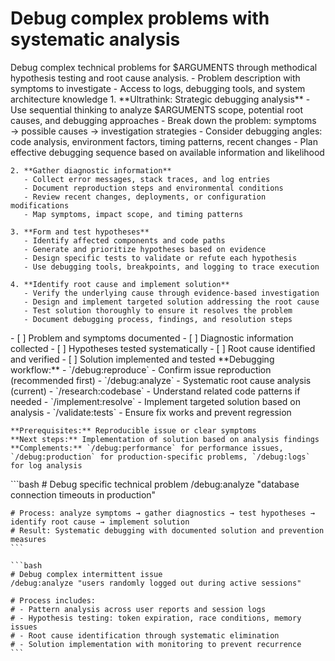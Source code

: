 # Debug complex problems with systematic analysis

<instructions>
  <context>
    Debug complex technical problems for $ARGUMENTS through methodical hypothesis testing and root cause analysis.
  </context>

  <requirements>
    - Problem description with symptoms to investigate
    - Access to logs, debugging tools, and system architecture knowledge
  </requirements>

  <execution>
    1. **Ultrathink: Strategic debugging analysis**
       - Use sequential thinking to analyze $ARGUMENTS scope, potential root causes, and debugging approaches
       - Break down the problem: symptoms → possible causes → investigation strategies
       - Consider debugging angles: code analysis, environment factors, timing patterns, recent changes
       - Plan effective debugging sequence based on available information and likelihood

    2. **Gather diagnostic information**
       - Collect error messages, stack traces, and log entries
       - Document reproduction steps and environmental conditions
       - Review recent changes, deployments, or configuration modifications
       - Map symptoms, impact scope, and timing patterns

    3. **Form and test hypotheses**
       - Identify affected components and code paths
       - Generate and prioritize hypotheses based on evidence
       - Design specific tests to validate or refute each hypothesis
       - Use debugging tools, breakpoints, and logging to trace execution

    4. **Identify root cause and implement solution**
       - Verify the underlying cause through evidence-based investigation
       - Design and implement targeted solution addressing the root cause
       - Test solution thoroughly to ensure it resolves the problem
       - Document debugging process, findings, and resolution steps
  </execution>

  <validation>
    - [ ] Problem and symptoms documented
    - [ ] Diagnostic information collected
    - [ ] Hypotheses tested systematically
    - [ ] Root cause identified and verified
    - [ ] Solution implemented and tested
  </validation>

  <workflow>
    **Debugging workflow:**
    - `/debug:reproduce` - Confirm issue reproduction (recommended first)
    - `/debug:analyze` - Systematic root cause analysis (current)
    - `/research:codebase` - Understand related code patterns if needed
    - `/implement:resolve` - Implement targeted solution based on analysis
    - `/validate:tests` - Ensure fix works and prevent regression

    **Prerequisites:** Reproducible issue or clear symptoms
    **Next steps:** Implementation of solution based on analysis findings
    **Complements:** `/debug:performance` for performance issues, `/debug:production` for production-specific problems, `/debug:logs` for log analysis
  </workflow>

  <examples>
    ```bash
    # Debug specific technical problem
    /debug:analyze "database connection timeouts in production"

    # Process: analyze symptoms → gather diagnostics → test hypotheses → identify root cause → implement solution
    # Result: Systematic debugging with documented solution and prevention measures
    ```

    ```bash
    # Debug complex intermittent issue
    /debug:analyze "users randomly logged out during active sessions"

    # Process includes:
    # - Pattern analysis across user reports and session logs
    # - Hypothesis testing: token expiration, race conditions, memory issues
    # - Root cause identification through systematic elimination
    # - Solution implementation with monitoring to prevent recurrence
    ```

  </examples>
</instructions>
